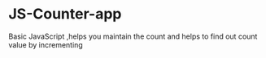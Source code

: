 # JS-Counter-app
Basic JavaScript ,helps you maintain the count and helps to find out count value by incrementing 
